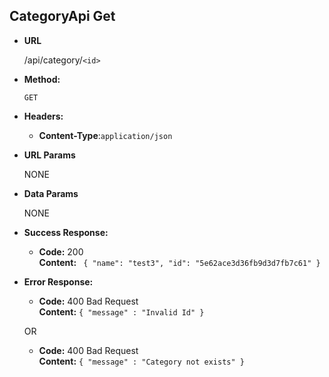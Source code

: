 **CategoryApi Get**
----
* **URL**

  /api/category/`<id>`

* **Method:**

  `GET`
  
* **Headers:**

  * **Content-Type**:`application/json`
  
* **URL Params**

   NONE

* **Data Params**

  NONE

* **Success Response:**
  
  * **Code:** 200 <br />
    **Content:** `
    {
        "name": "test3",
        "id": "5e62ace3d36fb9d3d7fb7c61"
    }`
 
* **Error Response:**

  * **Code:** 400 Bad Request  <br />
    **Content:** `{ "message" : "Invalid Id" }`
    
  OR
  
  * **Code:** 400 Bad Request  <br />
    **Content:** `{ "message" : "Category not exists" }`
